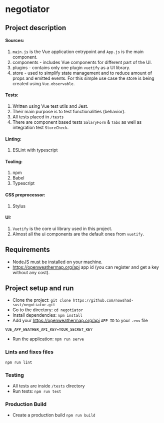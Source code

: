 # negotiator
## Project description

#### Sources:
1. `main.js` is the Vue application entrypoint and `App.js` is the main component.
1. components - includes Vue components for different part of the UI.
2. plugins - contains only one plugin `vuetify` as a UI library.
3. store - used to simplify state management and to reduce amount of props and emitted events. For this simple use case the store is being created using `Vue.observable`. 

#### Tests:
1. Written using Vue test utils and Jest.
2. Their main purpose is to test functionalities (behavior).
3. All tests placed in `/tests`
4. There are component based tests `SalaryForm` & `Tabs` as well as integration test `StoreCheck`.

#### Linting:
1. ESLint with typescript

#### Tooling:
1. npm
2. Babel
3. Typescript

#### CSS preprocessor:
1. Stylus

#### UI:
1. `Vuetify` is the core ui library used in this project.
2. Almost all the ui components are the default ones from `vuetify`.

## Requirements
- NodeJS must be installed on your machine.
- https://openweathermap.org/api app id (you can register and get a key without any cost).

## Project setup and run
- Clone the project: `git clone https://github.com/nowshad-sust/negotiator.git`
- Go to the directory: `cd negotiator`
- Install dependencies: `npm install`
- Add your https://openweathermap.org/api `APP ID` to your `.env` file
```
VUE_APP_WEATHER_API_KEY=YOUR_SECRET_KEY
```
- Run the application: `npm run serve`

### Lints and fixes files
`npm run lint`

### Testing
- All tests are inside `/tests` directory
- Run tests: `npm run test`

### Production Build
- Create a production build `npm run build`
